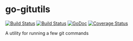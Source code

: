 go-gitutils
===========

[![Build Status](https://drone.io/github.com/rafecolton/go-gitutils/status.png)](https://drone.io/github.com/rafecolton/go-gitutils/latest)
[![Build Status](https://travis-ci.org/rafecolton/go-gitutils.svg?branch=master)](https://travis-ci.org/rafecolton/go-gitutils)
[![GoDoc](https://godoc.org/github.com/rafecolton/go-gitutils?status.png)](https://godoc.org/github.com/rafecolton/go-gitutils)
[![Coverage Status](https://img.shields.io/coveralls/rafecolton/go-gitutils.svg)](https://coveralls.io/r/rafecolton/go-gitutils?branch=master)

A utility for running a few git commands

